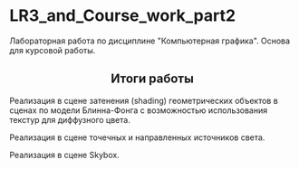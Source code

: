 # LR3_and_Course_work_part2
Лабораторная работа по дисциплине "Компьютерная графика".  Основа для курсовой работы.

<h2 align = "center">Итоги работы</h2> 
<p>Реализация в сцене затенения (shading) геометрических объектов в сценах по модели Блинна-Фонга с возможностью использования текстур для диффузного цвета.</p>
<p>Реализация в сцене точечных и направленных источников света.</p>
<p>Реализация в сцене Skybox.</p>
